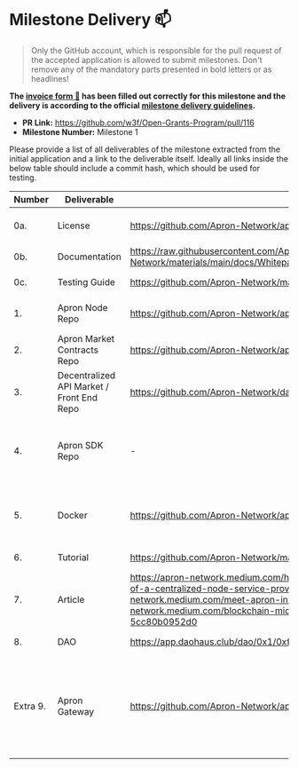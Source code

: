 # Milestone Delivery :mailbox:

> Only the GitHub account, which is responsible for the pull request of the accepted application is allowed to submit milestones. Don't remove any of the mandatory parts presented in bold letters or as headlines!

**The [invoice form :pencil:](https://forms.gle/8Wx7nxtq8fKrsuEz8) has been filled out correctly for this milestone and the delivery is according to the official [milestone delivery guidelines](https://github.com/w3f/General-Grants-Program/blob/master/grants/milestone-deliverables-guidelines.md).**  

* **PR Link:** https://github.com/w3f/Open-Grants-Program/pull/116
* **Milestone Number:** Milestone 1

Please provide a list of all deliverables of the milestone extracted from the initial application and a link to the deliverable itself. Ideally all links inside the below table should include a commit hash, which should be used for testing.

| Number | Deliverable | Link | Notes |
| ------------- | ------------- | ------------- |------------- |
| 0a. | License |https://github.com/Apron-Network/apron-node/blob/main/LICENSE| The Apache 2.0 License is located in the Apron Node repo. For most of the other repos are using the same license. |
| 0b. | Documentation |https://raw.githubusercontent.com/Apron-Network/materials/main/docs/Whitepaper%20.pdf| We put everything in this white paper. |
| 0c. | Testing Guide |https://github.com/Apron-Network/materials/blob/main/tutorials/DemoTutorial.md| This doc represents the steps of how to setup with docker image and contracts. |
| 1. | Apron Node Repo |https://github.com/Apron-Network/apron-node| This is the blockchain node for Apron Network, currently the consensus is default. OCW and Ink pallets are enable. |
| 2. | Apron Market Contracts Repo |https://github.com/Apron-Network/apron-contracts| This repo contains all the ink! contracts needed for Apron Network. |
| 3. | Decentralized API Market / Front End Repo |https://github.com/Apron-Network/dashboard-static| In our demo, we tried to setup the test environment with Huobi Eco Chain and Binanace Chain. So the front-end provides service similar with Infura.io right now. |
| 4. | Apron SDK Repo |-| We found that with our demo, there is no need of sdk yet, and instead we choose to support metamask and other developement framework such as truffle and hardhat. Later with backend application, we need to provide the related SDK to handle load balance for developers and secure the transmission. |
| 5. | Docker |https://github.com/Apron-Network/apron-node/tree/master/scripts| The **Dockerfile** is located in node folder. And [this](https://drive.google.com/drive/folders/1W9X3BAYs9mU2VuBsnPd2axxRtPkXS9co?usp=sharing) is the docker image containing everything. Here is the instructions to build and use it. https://github.com/Apron-Network/materials/blob/main/tutorials/DemoTutorial.md |
| 6. | Tutorial |https://github.com/Apron-Network/materials/blob/main/tutorials/DemoTutorial.md| This tutorial is about how to use our demo service for users. |
| 7. | Article |https://apron-network.medium.com/how-does-apron-network-avoid-the-limitations-of-a-centralized-node-service-provider-3658034de361     https://apron-network.medium.com/meet-apron-in-the-web-3-0-99973791ccaa     https://apron-network.medium.com/blockchain-middleware-the-http-of-the-web-3-0-age-5cc80b0952d0| We have published several articles for the Apron Network on different medias. |
| 8. | DAO |https://app.daohaus.club/dao/0x1/0xf6aa3d578eca4821beb07a38a08031dd44f8c795| We have just created a DAO for the Apron Network with DAO Haus. |
| Extra 9. | Apron Gateway |https://github.com/Apron-Network/apron_gateway| It's golang version of Apron Gateway to provide services. It's should be integrated with Apron Node, but we are still not so familiar with Rust at current state and facing the issue of unstable Substrate Framework. We have tried and put lots of efforts on it, but cannot make big progress. So we  choose the fallback solution of using Golang to implement it temparally. The Apron Gateway will implemented again as a Substrate pallet when Substrate Framework is stable. |
